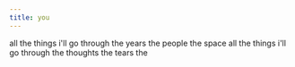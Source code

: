 ```yaml
---
title: you
---
```


all the things i'll go through 
the years the people the space
all the things i'll go through 
the thoughts the tears the 
